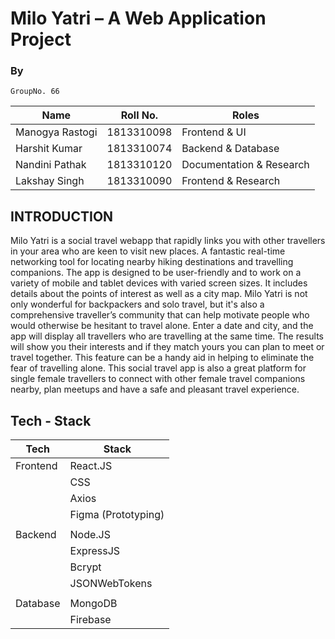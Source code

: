# Milo Yatri – A Web Application Project

### By
` GroupNo. 66 `

| Name | Roll No. | Roles |
| --------------- | --------------- | --------------- |
| Manogya Rastogi | 1813310098 | Frontend & UI |
| Harshit Kumar | 1813310074 | Backend & Database |
| Nandini Pathak | 1813310120 | Documentation & Research |
| Lakshay Singh | 1813310090 | Frontend & Research |

## INTRODUCTION
Milo Yatri is a social travel webapp that rapidly links you with other travellers in your
area who are keen to visit new places. A fantastic real-time networking tool for
locating nearby hiking destinations and travelling companions. The app is designed to
be user-friendly and to work on a variety of mobile and tablet devices with varied
screen sizes. It includes details about the points of interest as well as a city map. Milo
Yatri is not only wonderful for backpackers and solo travel, but it's also a
comprehensive traveller’s community that can help motivate people who would
otherwise be hesitant to travel alone. Enter a date and city, and the app will display all
travellers who are travelling at the same time. The results will show you their interests
and if they match yours you can plan to meet or travel together. This feature can be a
handy aid in helping to eliminate the fear of travelling alone. This social travel app is
also a great platform for single female travellers to connect with other female travel
companions nearby, plan meetups and have a safe and pleasant travel experience.

## Tech - Stack

| Tech | Stack |
| --------------- | --------------- |
| Frontend      | React.JS |
|               | CSS      |
|               | Axios    |
|               | Figma (Prototyping) |
|               |          |
| Backend       | Node.JS  |
|               | ExpressJS |
|               | Bcrypt   |
|               | JSONWebTokens |
|               |          |
| Database      | MongoDB  |
|               | Firebase |
